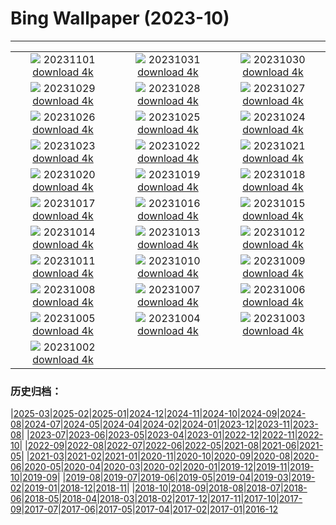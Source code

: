 # Bing Wallpaper (2023-10)
**************
| | | |
| :----: | :----: | :----: |
| ![](https://www.bing.com/th?id=OHR.AstoriaBridge_JA-JP5052562579_1920x1080.jpg) 20231101 [download 4k](https://www.bing.com/th?id=OHR.AstoriaBridge_JA-JP5052562579_UHD.jpg) | ![](https://www.bing.com/th?id=OHR.HalloweenCuteAI_JA-JP4715230706_1920x1080.jpg) 20231031 [download 4k](https://www.bing.com/th?id=OHR.HalloweenCuteAI_JA-JP4715230706_UHD.jpg) | ![](https://www.bing.com/th?id=OHR.GlenariffForest_JA-JP1774079251_1920x1080.jpg) 20231030 [download 4k](https://www.bing.com/th?id=OHR.GlenariffForest_JA-JP1774079251_UHD.jpg) |
| ![](https://www.bing.com/th?id=OHR.BourgesMarsh_JA-JP4265679422_1920x1080.jpg) 20231029 [download 4k](https://www.bing.com/th?id=OHR.BourgesMarsh_JA-JP4265679422_UHD.jpg) | ![](https://www.bing.com/th?id=OHR.FiveWinds_JA-JP4074287650_1920x1080.jpg) 20231028 [download 4k](https://www.bing.com/th?id=OHR.FiveWinds_JA-JP4074287650_UHD.jpg) | ![](https://www.bing.com/th?id=OHR.OldBridgeSkye_JA-JP3696006091_1920x1080.jpg) 20231027 [download 4k](https://www.bing.com/th?id=OHR.OldBridgeSkye_JA-JP3696006091_UHD.jpg) |
| ![](https://www.bing.com/th?id=OHR.ViennaAutumn_JA-JP3547270203_1920x1080.jpg) 20231026 [download 4k](https://www.bing.com/th?id=OHR.ViennaAutumn_JA-JP3547270203_UHD.jpg) | ![](https://www.bing.com/th?id=OHR.GrandStaircase_JA-JP3373019337_1920x1080.jpg) 20231025 [download 4k](https://www.bing.com/th?id=OHR.GrandStaircase_JA-JP3373019337_UHD.jpg) | ![](https://www.bing.com/th?id=OHR.FuzerCastle_JA-JP2974614535_1920x1080.jpg) 20231024 [download 4k](https://www.bing.com/th?id=OHR.FuzerCastle_JA-JP2974614535_UHD.jpg) |
| ![](https://www.bing.com/th?id=OHR.PoconosMaze_JA-JP2722442659_1920x1080.jpg) 20231023 [download 4k](https://www.bing.com/th?id=OHR.PoconosMaze_JA-JP2722442659_UHD.jpg) | ![](https://www.bing.com/th?id=OHR.JidaiMatsuri2023_JA-JP2436746215_1920x1080.jpg) 20231022 [download 4k](https://www.bing.com/th?id=OHR.JidaiMatsuri2023_JA-JP2436746215_UHD.jpg) | ![](https://www.bing.com/th?id=OHR.PersepolisRelief_JA-JP2088549399_1920x1080.jpg) 20231021 [download 4k](https://www.bing.com/th?id=OHR.PersepolisRelief_JA-JP2088549399_UHD.jpg) |
| ![](https://www.bing.com/th?id=OHR.PygmySloth_JA-JP1472166927_1920x1080.jpg) 20231020 [download 4k](https://www.bing.com/th?id=OHR.PygmySloth_JA-JP1472166927_UHD.jpg) | ![](https://www.bing.com/th?id=OHR.WaterLilyVietnam_JA-JP8591177657_1920x1080.jpg) 20231019 [download 4k](https://www.bing.com/th?id=OHR.WaterLilyVietnam_JA-JP8591177657_UHD.jpg) | ![](https://www.bing.com/th?id=OHR.KodiakAlaska_JA-JP8382026046_1920x1080.jpg) 20231018 [download 4k](https://www.bing.com/th?id=OHR.KodiakAlaska_JA-JP8382026046_UHD.jpg) |
| ![](https://www.bing.com/th?id=OHR.SpreadsheetDay_JA-JP8161682030_1920x1080.jpg) 20231017 [download 4k](https://www.bing.com/th?id=OHR.SpreadsheetDay_JA-JP8161682030_UHD.jpg) | ![](https://www.bing.com/th?id=OHR.GoldenEnchantments_JA-JP7939818582_1920x1080.jpg) 20231016 [download 4k](https://www.bing.com/th?id=OHR.GoldenEnchantments_JA-JP7939818582_UHD.jpg) | ![](https://www.bing.com/th?id=OHR.RingEclipse_JA-JP9257563062_1920x1080.jpg) 20231015 [download 4k](https://www.bing.com/th?id=OHR.RingEclipse_JA-JP9257563062_UHD.jpg) |
| ![](https://www.bing.com/th?id=OHR.RailwayDay2023_JA-JP6915793143_1920x1080.jpg) 20231014 [download 4k](https://www.bing.com/th?id=OHR.RailwayDay2023_JA-JP6915793143_UHD.jpg) | ![](https://www.bing.com/th?id=OHR.ViesteItaly_JA-JP5299332790_1920x1080.jpg) 20231013 [download 4k](https://www.bing.com/th?id=OHR.ViesteItaly_JA-JP5299332790_UHD.jpg) | ![](https://www.bing.com/th?id=OHR.AutumnHedgehog_JA-JP5112338279_1920x1080.jpg) 20231012 [download 4k](https://www.bing.com/th?id=OHR.AutumnHedgehog_JA-JP5112338279_UHD.jpg) |
| ![](https://www.bing.com/th?id=OHR.JohnDayFossil_JA-JP4939984855_1920x1080.jpg) 20231011 [download 4k](https://www.bing.com/th?id=OHR.JohnDayFossil_JA-JP4939984855_UHD.jpg) | ![](https://www.bing.com/th?id=OHR.SoprisSunrise_JA-JP4661289505_1920x1080.jpg) 20231010 [download 4k](https://www.bing.com/th?id=OHR.SoprisSunrise_JA-JP4661289505_UHD.jpg) | ![](https://www.bing.com/th?id=OHR.FremontPetroglyph_JA-JP4463942591_1920x1080.jpg) 20231009 [download 4k](https://www.bing.com/th?id=OHR.FremontPetroglyph_JA-JP4463942591_UHD.jpg) |
| ![](https://www.bing.com/th?id=OHR.Hanlu2023_JA-JP9061398422_1920x1080.jpg) 20231008 [download 4k](https://www.bing.com/th?id=OHR.Hanlu2023_JA-JP9061398422_UHD.jpg) | ![](https://www.bing.com/th?id=OHR.GrizzlyFalls_JA-JP3634717781_1920x1080.jpg) 20231007 [download 4k](https://www.bing.com/th?id=OHR.GrizzlyFalls_JA-JP3634717781_UHD.jpg) | ![](https://www.bing.com/th?id=OHR.TaughannockFalls_JA-JP2595507863_1920x1080.jpg) 20231006 [download 4k](https://www.bing.com/th?id=OHR.TaughannockFalls_JA-JP2595507863_UHD.jpg) |
| ![](https://www.bing.com/th?id=OHR.GentooJump_JA-JP8308957970_1920x1080.jpg) 20231005 [download 4k](https://www.bing.com/th?id=OHR.GentooJump_JA-JP8308957970_UHD.jpg) | ![](https://www.bing.com/th?id=OHR.TarantulaNebula_JA-JP8062980549_1920x1080.jpg) 20231004 [download 4k](https://www.bing.com/th?id=OHR.TarantulaNebula_JA-JP8062980549_UHD.jpg) | ![](https://www.bing.com/th?id=OHR.WhitsundaySwirl_JA-JP7715335529_1920x1080.jpg) 20231003 [download 4k](https://www.bing.com/th?id=OHR.WhitsundaySwirl_JA-JP7715335529_UHD.jpg) |
| ![](https://www.bing.com/th?id=OHR.VuittonFoundation_JA-JP7245155728_1920x1080.jpg) 20231002 [download 4k](https://www.bing.com/th?id=OHR.VuittonFoundation_JA-JP7245155728_UHD.jpg) |  |  |

### 历史归档：

|[2025-03](bing/2025-03/2025-03.md)|[2025-02](bing/2025-02/2025-02.md)|[2025-01](bing/2025-01/2025-01.md)|[2024-12](bing/2024-12/2024-12.md)|[2024-11](bing/2024-11/2024-11.md)|[2024-10](bing/2024-10/2024-10.md)|[2024-09](bing/2024-09/2024-09.md)|[2024-08](bing/2024-08/2024-08.md)|[2024-07](bing/2024-07/2024-07.md)|[2024-05](bing/2024-05/2024-05.md)|[2024-04](bing/2024-04/2024-04.md)|[2024-02](bing/2024-02/2024-02.md)|[2024-01](bing/2024-01/2024-01.md)|[2023-12](bing/2023-12/2023-12.md)|[2023-11](bing/2023-11/2023-11.md)|[2023-08](bing/2023-08/2023-08.md)|
|[2023-07](bing/2023-07/2023-07.md)|[2023-06](bing/2023-06/2023-06.md)|[2023-05](bing/2023-05/2023-05.md)|[2023-04](bing/2023-04/2023-04.md)|[2023-01](bing/2023-01/2023-01.md)|[2022-12](bing/2022-12/2022-12.md)|[2022-11](bing/2022-11/2022-11.md)|[2022-10](bing/2022-10/2022-10.md)|
|[2022-09](bing/2022-09/2022-09.md)|[2022-08](bing/2022-08/2022-08.md)|[2022-07](bing/2022-07/2022-07.md)|[2022-06](bing/2022-06/2022-06.md)|[2022-05](bing/2022-05/2022-05.md)|[2021-08](bing/2021-08/2021-08.md)|[2021-06](bing/2021-06/2021-06.md)|[2021-05](bing/2021-05/2021-05.md)|
|[2021-03](bing/2021-03/2021-03.md)|[2021-02](bing/2021-02/2021-02.md)|[2021-01](bing/2021-01/2021-01.md)|[2020-11](bing/2020-11/2020-11.md)|[2020-10](bing/2020-10/2020-10.md)|[2020-09](bing/2020-09/2020-09.md)|[2020-08](bing/2020-08/2020-08.md)|[2020-06](bing/2020-06/2020-06.md)|[2020-05](bing/2020-05/2020-05.md)|[2020-04](bing/2020-04/2020-04.md)|[2020-03](bing/2020-03/2020-03.md)|[2020-02](bing/2020-02/2020-02.md)|[2020-01](bing/2020-01/2020-01.md)|[2019-12](bing/2019-12/2019-12.md)|[2019-11](bing/2019-11/2019-11.md)|[2019-10](bing/2019-10/2019-10.md)|[2019-09](bing/2019-09/2019-09.md)|
|[2019-08](bing/2019-08/2019-08.md)|[2019-07](bing/2019-07/2019-07.md)|[2019-06](bing/2019-06/2019-06.md)|[2019-05](bing/2019-05/2019-05.md)|[2019-04](bing/2019-04/2019-04.md)|[2019-03](bing/2019-03/2019-03.md)|[2019-02](bing/2019-02/2019-02.md)|[2019-01](bing/2019-01/2019-01.md)|[2018-12](bing/2018-12/2018-12.md)|[2018-11](bing/2018-11/2018-11.md)|
|[2018-10](bing/2018-10/2018-10.md)|[2018-09](bing/2018-09/2018-09.md)|[2018-08](bing/2018-08/2018-08.md)|[2018-07](bing/2018-07/2018-07.md)|[2018-06](bing/2018-06/2018-06.md)|[2018-05](bing/2018-05/2018-05.md)|[2018-04](bing/2018-04/2018-04.md)|[2018-03](bing/2018-03/2018-03.md)|[2018-02](bing/2018-02/2018-02.md)|[2017-12](bing/2017-12/2017-12.md)|[2017-11](bing/2017-11/2017-11.md)|[2017-10](bing/2017-10/2017-10.md)|[2017-09](bing/2017-09/2017-09.md)|[2017-07](bing/2017-07/2017-07.md)|[2017-06](bing/2017-06/2017-06.md)|[2017-05](bing/2017-05/2017-05.md)|[2017-04](bing/2017-04/2017-04.md)|[2017-02](bing/2017-02/2017-02.md)|[2017-01](bing/2017-01/2017-01.md)|[2016-12](bing/2016-12/2016-12.md)